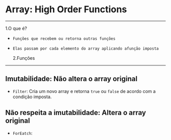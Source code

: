 # Array: High Order Functions

---

1.O que é?

- `Funções que recebem ou retorna outras funções`
- `Elas passam por cada elemento do array aplicando afunção imposta`

  2.Funções

---

## Imutabilidade: Não altera o array original

- `Filter`: Cria um novo array e retorna `true` ou `false` de acordo com a condição imposta.

## Não respeita a imutabilidade: Altera o array original

- `ForEatch`:
